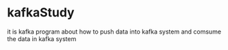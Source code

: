 # kafkaStudy

it is kafka program about how to push data into kafka system and comsume the data in kafka system
